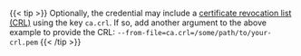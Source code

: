 ---
---
{{< tip >}}
Optionally, the credential may include a [certificate revocation list (CRL)](https://datatracker.ietf.org/doc/html/rfc5280)
using the key `ca.crl`. If so, add another argument to the above example to provide the CRL: `--from-file=ca.crl=/some/path/to/your-crl.pem`
{{< /tip >}}
